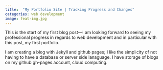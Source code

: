 ```yaml
---
title:  "My Portfolio Site | Tracking Progress and Changes"
categories: web development 
image: feat-img.jpg
---
```


This is the start of my first blog post&mdash;I am looking forward to seeing my professional progress in regards to web development and in particular with this post, my first portfolio.  

I am creating a blog with Jekyll and github pages; I like the simplicity of not having to have a database or server side lanaguage. 
I have storage of blogs on my github gh-pages account, cloud computing. 

